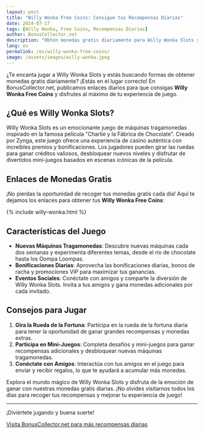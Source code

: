 ```yaml
---
layout: post
title: "Willy Wonka Free Coins: Consigue tus Recompensas Diarias"
date: 2024-07-17
tags: [Willy Wonka, Free Coins, Recompensas Diarias]
author: BonusCollector.net
description: "Obtén monedas gratis diariamente para Willy Wonka Slots y mejora tu experiencia de juego con nuestras recompensas exclusivas."
lang: es
permalink: /es/willy-wonka-free-coins/
image: /assets/images/willy-wonka.jpeg
---
```


¿Te encanta jugar a Willy Wonka Slots y estás buscando formas de obtener monedas gratis diariamente? ¡Estás en el lugar correcto! En BonusCollector.net, publicamos enlaces diarios para que consigas **Willy Wonka Free Coins** y disfrutes al máximo de tu experiencia de juego.

## ¿Qué es Willy Wonka Slots?

Willy Wonka Slots es un emocionante juego de máquinas tragamonedas inspirado en la famosa película "Charlie y la Fábrica de Chocolate". Creado por Zynga, este juego ofrece una experiencia de casino auténtica con increíbles premios y bonificaciones. Los jugadores pueden girar las ruedas para ganar créditos valiosos, desbloquear nuevos niveles y disfrutar de divertidos mini-juegos basados en escenas icónicas de la película.

## Enlaces de Monedas Gratis

¡No pierdas la oportunidad de recoger tus monedas gratis cada día! Aquí te dejamos los enlaces para obtener tus **Willy Wonka Free Coins**:

{% include willy-wonka.html %}

## Características del Juego

- **Nuevas Máquinas Tragamonedas**: Descubre nuevas máquinas cada dos semanas y experimenta diferentes temas, desde el río de chocolate hasta los Oompa Loompas.
- **Bonificaciones Diarias**: Aprovecha las bonificaciones diarias, bonos de racha y promociones VIP para maximizar tus ganancias.
- **Eventos Sociales**: Conéctate con amigos y comparte la diversión de Willy Wonka Slots. Invita a tus amigos y gana monedas adicionales por cada invitado.

## Consejos para Jugar

1. **Gira la Rueda de la Fortuna**: Participa en la rueda de la fortuna diaria para tener la oportunidad de ganar grandes recompensas y monedas extras.
2. **Participa en Mini-Juegos**: Completa desafíos y mini-juegos para ganar recompensas adicionales y desbloquear nuevas máquinas tragamonedas.
3. **Conéctate con Amigos**: Interactúa con tus amigos en el juego para enviar y recibir regalos, lo que te ayudará a acumular más monedas.

Explora el mundo mágico de Willy Wonka Slots y disfruta de la emoción de ganar con nuestras monedas gratis diarias. ¡No olvides visitarnos todos los días para recoger tus recompensas y mejorar tu experiencia de juego!

---

¡Diviértete jugando y buena suerte!

[Visita BonusCollector.net para más recompensas diarias](https://bonuscollector.net/es/)